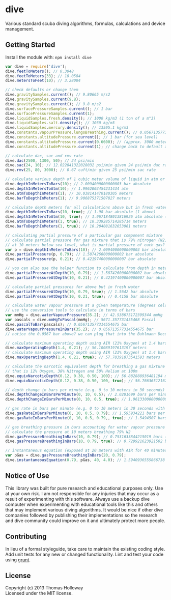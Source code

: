 # dive

Various standard scuba diving algorithms, formulas, calculations and device management.

## Getting Started
Install the module with: `npm install dive`

```javascript
var dive = require('dive');
dive.feetToMeters(); // 0.3048
dive.feetToMeters(33); // 10.0584
dive.metersToFeet(10); // 3.28084

// check defaults or change them
dive.gravitySamples.current(); // 9.80665 m/s2
dive.gravitySamples.current(9.8);
dive.gravitySamples.current(); // 9.8 m/s2
dive.surfacePressureSamples.current(); // 1 bar
dive.surfacePressureSamples.current(1);
dive.liquidSamples.fresh.density(); // 1000 kg/m3 (1 ton of a m^3)
dive.liquidSamples.salt.density(); // 1030 kg/m3
dive.liquidSamples.mercury.density(); // 13595.1 kg/m3
dive.constants.vapourPressure.lungsBreathing.current(); // 0.056713577314554675 bars (commonly seen in buhlmann deco)
dive.constants.altitudePressure.current(); // 1 bar (for sea level)
dive.constants.altitudePressure.current(0.6600); // (approx. 3000 meters above sea level)
dive.constants.altitudePressure.current(1); // change back to default at sea-level

// calculate dac, sac and rmv rate
dive.dac(2500, 1300, 50); // 24 psi/min
dive.sac(24, 10); // 12.022841322028032 psi/min given 24 psi/min dac rate
dive.rmv(25, 80, 3000); // 0.67 cuft/min given 25 psi/min sac rate

// calculate various depth of 1 cubic meter volume of liquid in atm or bars
dive.depthInMetersToBars(10); // 2.0094000000000003 bar absolute
dive.depthInMetersToAtm(10); // 1.9962003454231434 atm
dive.atmToDepthInMeters(1); // 10.038141470180305 meters
dive.barToDepthInMeters(1); // 9.906875371507827 meters

// calculate depth meters for all calculations above but in fresh water
dive.depthInMetersToBars(10, true); // 1.98 bar absolute (1 above)
dive.depthInMetersToAtm(10, true); // 1.9671848013816926 atm absolute (1 above)
dive.atmToDepthInMeters(1, true); // 10.339285714285714 meters
dive.barToDepthInMeters(1, true); // 10.204081632653061 meters

// calculating partial pressure of a particular gas component mixture
// calculate partial pressure for gas mixture that is 79% nitrogen (N2) and 21% oxygen (O2)
// at 10 meters below sea level, what is partial pressure of each gas?
var p = dive.depthInMetersToBars(10); // 2.0094000000000003 bar absolute
dive.partialPressure(p, 0.79); // 1.5874260000000002 bar absolute
dive.partialPressure(p, 0.21); // 0.42197400000000007 bar absolute

// you can also use the helper function to calculate from depth in meters
dive.partialPressureAtDepth(10, 0.79); // 1.5874260000000002 bar absolute
dive.partialPressureAtDepth(10, 0.21); // 0.42197400000000007 bar absolute

// calculate partial pressures for above but in fresh water
dive.partialPressureAtDepth(10, 0.79, true); // 1.5642 bar absolute
dive.partialPressureAtDepth(10, 0.21, true); // 0.4158 bar absolute

// calculate water vapour pressure at a given temperature (degrees celcius)
// use the conversion tools to calculate in terms of bars
var mmHg = dive.waterVapourPressure(35.2); // 42.538675172399344 mmHg
var pascals = dive.mmHgToPascal(mmHg); // 5671.357731455468 Pascal
dive.pascalToBar(pascals); // 0.056713577314554675 bar
dive.waterVapourPressureInBars(35.2); // 0.056713577314554675 bar
// notice the 0.0567 bar above? we can plug that into the Buhlmann Decompression Algorithm

// calculate maximum operating depth using AIR (21% Oxygen) at 1.4 bars
dive.maxOperatingDepth(1.4, 0.21); // 56.10089197613197 meters
// calculate maximum operating depth using AIR (21% Oxygen) at 1.4 bars in fresh water
dive.maxOperatingDepth(1.4, 0.21, true); // 57.78391873541593 meters

// calculate the narcotic equivalent depth for breathing a gas mixture
// that is 12% Oxygen, 38% Nitrogen and 50% Helium at 100m
dive.equivNarcoticDepth(0.12, 0.38, 0.50, 100); // 56.882888936481194 meters air
dive.equivNarcoticDepth(0.12, 0.38, 0.50, 100, true); // 56.766365121623096 meters air (in fresh water)

// depth change in bars per minute (e.g. 0 to 10 meters in 30 seconds)
dive.depthChangeInBarsPerMinute(0, 10, 0.5); // 2.0201699 bars per minute (in salt water)
dive.depthChangeInBarsPerMinute(0, 10, 0.5, true); // 1.9613300000000002 bars per minute (in fresh water)

// gas rate in bars per minute (e.g. 0 to 10 meters in 30 seconds with 79% Nitrogen)
dive.gasRateInBarsPerMinute(0, 10, 0.5, 0.79); // 1.595934221 bars per minute (in salt water)
dive.gasRateInBarsPerMinute(0, 10, 0.5, 0.79,, true); // 1.5494507 bars per minute (in fresh water)

// gas breathing pressure in bars accounting for water vapour pressure in the lungs
// calculate the pressure at 10 meters breathing 79% N2
dive.gasPressureBreathingInBars(10, 0.79); // 0.7531633844215019 bars (in salt water)
dive.gasPressureBreathingInBars(10, 0.79, true); // 0.729921623921502 bars (in fresh water)

// instantaneous equation (exposed at 20 meters with AIR for 40 minutes)
var pGas = dive.gasPressureBreathingInBars(20, 0.79);
dive.instantaneousEquation(0.79, pGas, 40, 4.0); // 1.5940936555866738 bar
```

## Notice of Use
This library was built for pure research and educational purposes only.
Use at your own risk. I am not responsible for any injuries that may
occur as a result of experimenting with this software. Always
use a backup dive computer when experimenting with educational tools like
this and others that may implement various diving algorithms. It would be
nice if other dive companies followed by publishing their implementations
so the research and dive community could improve on it and ultimately
protect more people.

## Contributing
In lieu of a formal styleguide, take care to maintain the existing coding style. Add unit tests for any new or changed functionality. Lint and test your code using [grunt](https://github.com/gruntjs/grunt).

## License
Copyright (c) 2013 Thomas Holloway  
Licensed under the MIT license.
